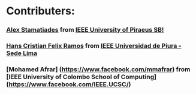 # Contributers:

### [Alex Stamatiades](https://www.facebook.com/alex.stamatiades) from [IEEE University of Piraeus SB!](https://www.facebook.com/IEEEUnipiSB/)
### [Hans Cristian Felix Ramos](https://www.facebook.com/hans.fel) from [IEEE Universidad de Piura - Sede Lima](https://www.facebook.com/ieeeudeplima)
### [Mohamed Afrar] (https://www.facebook.com/mmafrar) from [IEEE University of Colombo School of Computing] (https://www.facebook.com/IEEE.UCSC/)
